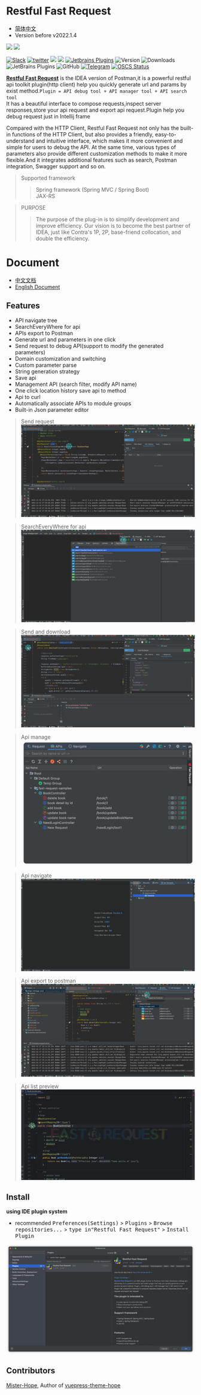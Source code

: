 # Restful Fast Request

- [简体中文](./README.zh_CN.md)
- Version before v2022.1.4

<a href="https://www.jetbrains.com"><img src="https://resources.jetbrains.com/storage/products/company/brand/logos/jb_beam.svg" width="10%" /></a>
<a href="https://www.jetbrains.com/idea"><img src="https://resources.jetbrains.com/storage/products/company/brand/logos/IntelliJ_IDEA_icon.svg" width="10%" /></a>

[![Slack](https://img.shields.io/static/v1?label=Slack&message=Restful-Fast-Request&logo=slack&color=38B580)](https://join.slack.com/t/restfulfastrequest/shared_invite/zt-1we57vum8-TALhTHI2uNmPF2bx1NDyWw)
[![twitter](https://img.shields.io/static/v1?label=Twitter&message=FastRequest666&logo=twitter&color=FC8D34)](https://twitter.com/FastRequest666)
[![](https://badgen.net/badge/Github/fast-request/21D789?icon=github)](https://github.com/dromara/fast-request)
[![](https://img.shields.io/static/v1?label=Gitee&message=fast-request&color=FF318C&logo=gitee)](https://gitee.com/dromara/fast-request)
[![Jetbrains Plugins][plugin-img]][plugin]
![Version](https://img.shields.io/jetbrains/plugin/v/16988?logo=IntelliJ%20IDEA)
![Downloads](https://img.shields.io/jetbrains/plugin/d/16988?color=FE2857)
![JetBrains Plugins](https://img.shields.io/jetbrains/plugin/r/rating/16988)
![GitHub](https://img.shields.io/github/license/dromara/fast-request?color=087CFA)
[![Telegram](https://img.shields.io/static/v1?label=Telegram&message=Restful%20Fast%20Request&logo=telegram&color=32CD32)](https://t.me/restful_fast_request)
[![OSCS Status](https://www.oscs1024.com/platform/badge/dromara/fast-request.svg?size=small)](https://www.oscs1024.com/project/dromara/fast-request?ref=badge_small)

[**Restful Fast Request**](https://plugins.jetbrains.com/plugin/16988-fast-request) is the IDEA version of Postman,it is a powerful restful api toolkit plugin(http client) help you quickly generate url and params by exist method.`Plugin = API debug tool + API manager tool + API search tool`<br/>
It has a beautiful interface to compose requests,inspect server responses,store your api request and export api request.Plugin help you debug request just in Intellij frame

Compared with the HTTP Client, Restful Fast Request not only has the built-in functions of the HTTP Client, but also
provides a friendly, easy-to-understand and intuitive interface, which makes it more convenient and simple for users to
debug the API. At the same time, various types of parameters also provide different customization methods to make it
more flexible.And it integrates additional features such as search, Postman integration, Swagger support and so on.

> Supported framework
>
> > Spring framework (Spring MVC / Spring Boot)  
> > JAX-RS

> PURPOSE
>
> > The purpose of the plug-in is to simplify development and improve efficiency. Our vision is to become the best partner of IDEA, just like Contra's 1P, 2P, base-friend collocation, and double the efficiency.

# Document

- [中文文档](https://api-buddy.cn)
- [English Document](https://api-buddy.com/en)

## Features

- API navigate tree
- SearchEveryWhere for api
- APIs export to Postman
- Generate url and parameters in one click
- Send request to debug API(support to modify the generated parameters)
- Domain customization and switching
- Custom parameter parse
- String generation strategy
- Save api
- Management API (search filter, modify API name)
- One click location history save api to method
- Api to curl
- Automatically associate APIs to module groups
- Built-in Json parameter editor

> Send request
> ![example](./screenshot/example.gif)

> SearchEveryWhere for api
> ![example](./docs/.vuepress/public/img/searchEveryWhere.gif)

> Send and download
> ![example_download](./screenshot/downloadFile.gif)

> Api manage
> ![api manage](./screenshot/apis_hd.png)

> Api navigate
> ![apinav](./screenshot/apinav.gif)

> Api export to postman
> ![export2postman](./docs/.vuepress/public/img/export2postman.gif)

> Api list preview
> ![apiPreview](./docs/.vuepress/public/img/apiPreview.gif)

## Install

**using IDE plugin system**

- recommended <kbd>Preferences(Settings)</kbd> > <kbd>Plugins</kbd> > <kbd>Browse repositories...</kbd> > <kbd>type in"Restful Fast Request"</kbd> > <kbd>Install Plugin</kbd>

![](./screenshot/download.png)

[latest-release]: https://github.com/dromara/fast-request/releases/latest
[plugin]: https://plugins.jetbrains.com/plugin/16988
[plugin-img]: https://img.shields.io/badge/plugin-Restful_Fast_Request-x.svg?logo=IntelliJ%20IDEA

## Contributors

[Mister-Hope](https://github.com/Mister-Hope), Author of [vuepress-theme-hope](https://vuepress-theme-hope.github.io/v2/)
